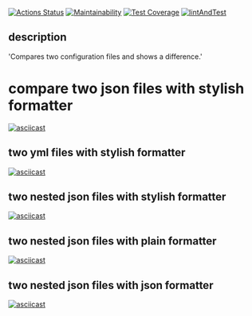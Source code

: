 [![Actions Status](https://github.com/ysemenyuk/backend-project-lvl2/workflows/hexlet-check/badge.svg)](https://github.com/ysemenyuk/backend-project-lvl2/actions)
[![Maintainability](https://api.codeclimate.com/v1/badges/2353a99e66ade71c10f9/maintainability)](https://codeclimate.com/github/ysemenyuk/backend-project-lvl2/maintainability)
[![Test Coverage](https://api.codeclimate.com/v1/badges/2353a99e66ade71c10f9/test_coverage)](https://codeclimate.com/github/ysemenyuk/backend-project-lvl2/test_coverage)
[![lintAndTest](https://github.com/ysemenyuk/backend-project-lvl2/workflows/lintAndTest/badge.svg)](https://github.com/ysemenyuk/backend-project-lvl2/actions)

## description
'Compares two configuration files and shows a difference.'

# compare two json files with stylish formatter
[![asciicast](https://asciinema.org/a/PL4CAjHImG9pFGqNftKjGY4p5.svg)](https://asciinema.org/a/PL4CAjHImG9pFGqNftKjGY4p5)

## two yml files with stylish formatter
[![asciicast](https://asciinema.org/a/arr6Fonrbk65KYndBlWXzW5Cc.svg)](https://asciinema.org/a/arr6Fonrbk65KYndBlWXzW5Cc)

## two nested json files with stylish formatter
[![asciicast](https://asciinema.org/a/287asSFc5YPke1qdGQlsRct26.svg)](https://asciinema.org/a/287asSFc5YPke1qdGQlsRct26)

## two nested json files with plain formatter
[![asciicast](https://asciinema.org/a/EHSXEmrshDLzLjJYx3Mml3umD.svg)](https://asciinema.org/a/EHSXEmrshDLzLjJYx3Mml3umD)

## two nested json files with json formatter
[![asciicast](https://asciinema.org/a/irlNCOuCZ9OHHaCiWYUTDZKSI.svg)](https://asciinema.org/a/irlNCOuCZ9OHHaCiWYUTDZKSI)